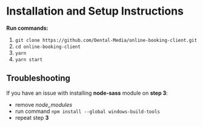 # Installation and Setup Instructions
**Run commands:**
1. ```git clone https://github.com/Dental-Media/online-booking-client.git```
2. ```cd online-booking-client```
3. ```yarn```
4. ```yarn start```

## Troubleshooting
If you have an issue with installing **node-sass** module on **step 3**:
- remove *node_modules* 
- run command ```npm install --global windows-build-tools```
- repeat step **3**